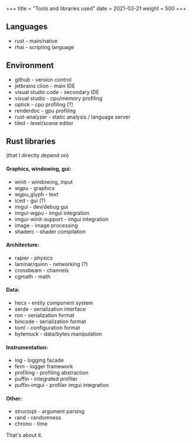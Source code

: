 +++
title = "Tools and libraries used"
date = 2021-03-21
weight = 500
+++

## Languages
- rust - main/native
- rhai - scripting language

## Environment
- github - version control
- jetbrains clion - main IDE
- visual studio code - secondary IDE
- visual studio - cpu/memory profiling
- optick - cpu profiling (?)
- renderdoc - gpu profiling
- rust-analyzer - static analysis / language server
- tiled - level/scene editor

## Rust libraries
(that I directly depend on)  

#### Graphics, windowing, gui:
- winit - windowing, input
- wgpu - graphics
- wgpu_glyph - text
- iced - gui (?)
- imgui - dev/debug gui
- imgui-wgpu - imgui integration
- imgui-winit-support - imgui integration
- image - image processing
- shaderc - shader compilation

#### Architecture:
- rapier - physics
- laminar/quinn - networking (?)
- crossbeam - channels
- cgmath - math

#### Data:
- hecs - entity component system
- serde - serialization interface
- ron - serialization format
- bincode - serialization format
- toml - configuration format
- bytemuck - data/bytes manipulation

#### Instrumentation:
- log - logging facade
- fern - logger framework
- profiling - profiling abstraction
- puffin - integrated profiler
- puffin-imgui - profiler imgui integration

#### Other:
- structopt - argument parsing
- rand - randomness
- chrono - time
  
That's about it.

